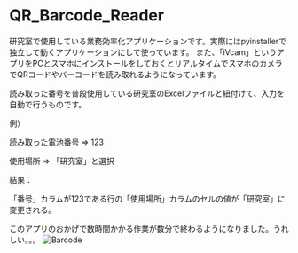 # QR_Barcode_Reader

研究室で使用している業務効率化アプリケーションです。実際にはpyinstallerで独立して動くアプリケーションにして使っています。
また、「iVcam」というアプリをPCとスマホにインストールをしておくとリアルタイムでスマホのカメラでQRコードやバーコードを読み取れるようになっています。

読み取った番号を普段使用している研究室のExcelファイルと紐付けて、入力を自動で行うものです。

例）

読み取った電池番号 ⇒ 123

使用場所 ⇒ 「研究室」と選択


結果：

「番号」カラムが123である行の「使用場所」カラムのセルの値が「研究室」に変更される。

このアプリのおかげで数時間かかる作業が数分で終わるようになりました。うれしい。。。
![Barcode](https://user-images.githubusercontent.com/83391015/138686407-4727ea0b-1ecb-4a73-b955-df5c0dc16873.png)
